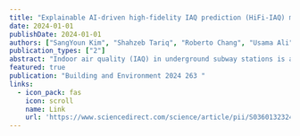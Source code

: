```yaml
---
title: "Explainable AI-driven high-fidelity IAQ prediction (HiFi-IAQ) model for subway stations: Spatiotemporal outdoor air quality interpolation using geographic data"
date: 2024-01-01
publishDate: 2024-01-01
authors: ["SangYoun Kim", "Shahzeb Tariq", "Roberto Chang", "Usama Ali", "Abdulrahman H Ba-Alawi", "SungKu Heo", "ChangKyoo Yoo"]
publication_types: ["2"]
abstract: "Indoor air quality (IAQ) in underground subway stations is an emerging concern regarding the health of passengers. Outdoor air quality (OAQ) is strongly correlated with IAQ; thus, indoor air should be considered comprehensively with outdoor air. However, lack of OAQ monitoring stations resulted no outdoor measurements at various subway stations. To tackle this issue, the high-fidelity IAQ prediction (HiFi-IAQ) model was developed with spatiotemporal OAQ interpolation using geographic information system (GIS). First, a city-wide OAQ measurements were collected, and a graph convolutional network (GCN) model was developed to interpolate spatiotemporal OAQ at a target subway station. Based on the interpolated GIS-driven OAQ (InterGIS-OAQ), the HiFi-IAQ model was developed and explainable artificial intelligence (XAI) was used for the interpretation and improvement of the fidelity of a model. The results …"
featured: true
publication: "Building and Environment 2024 263 "
links:
  - icon_pack: fas
    icon: scroll
    name: Link
    url: 'https://www.sciencedirect.com/science/article/pii/S0360132324007480'
---
```

